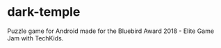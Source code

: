 # dark-temple
Puzzle game for Android made for the Bluebird Award 2018 - Elite Game Jam with TechKids.
